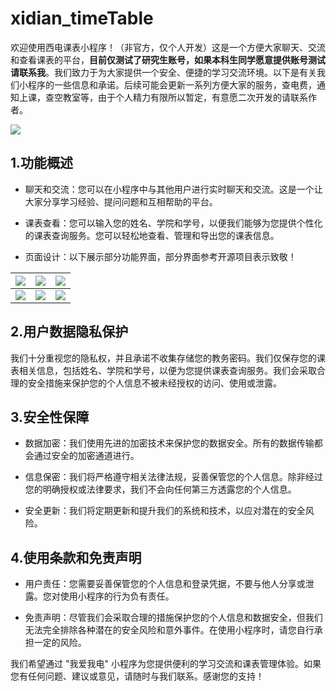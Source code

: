 # xidian_timeTable

欢迎使用西电课表小程序！（非官方，仅个人开发）这是一个方便大家聊天、交流和查看课表的平台，**目前仅测试了研究生账号，如果本科生同学愿意提供账号测试请联系我**。我们致力于为大家提供一个安全、便捷的学习交流环境。以下是有关我们小程序的一些信息和承诺。后续可能会更新一系列方便大家的服务，查电费，通知上课，查空教室等，由于个人精力有限所以暂定，有意愿二次开发的请联系作者。

![](https://cos.ywenrou.cn/blog/imagesgh_0c6e2df38425_258.jpg)



## 1.功能概述

- 聊天和交流：您可以在小程序中与其他用户进行实时聊天和交流。这是一个让大家分享学习经验、提问问题和互相帮助的平台。

- 课表查看：您可以输入您的姓名、学院和学号，以便我们能够为您提供个性化的课表查询服务。您可以轻松地查看、管理和导出您的课表信息。
- 页面设计：以下展示部分功能界面，部分界面参考开源项目表示致敬！

| ![](https://cos.ywenrou.cn/blog/images20231019114238.png) | ![](https://cos.ywenrou.cn/blog/images20231019114317.png) | ![](https://cos.ywenrou.cn/blog/images20231019114330.png) |
| --------------------------------------------------------- | --------------------------------------------------------- | --------------------------------------------------------- |
| ![](https://cos.ywenrou.cn/blog/images20231019114306.png) | ![](https://cos.ywenrou.cn/blog/images20231019114208.png) | ![](https://cos.ywenrou.cn/blog/images20231019114354.png) |



## 2.用户数据隐私保护

   我们十分重视您的隐私权，并且承诺不收集存储您的教务密码。我们仅保存您的课表相关信息，包括姓名、学院和学号，以便为您提供课表查询服务。我们会采取合理的安全措施来保护您的个人信息不被未经授权的访问、使用或泄露。

## 3.安全性保障

- 数据加密：我们使用先进的加密技术来保护您的数据安全。所有的数据传输都会通过安全的加密通道进行。

- 信息保密：我们将严格遵守相关法律法规，妥善保管您的个人信息。除非经过您的明确授权或法律要求，我们不会向任何第三方透露您的个人信息。

- 安全更新：我们将定期更新和提升我们的系统和技术，以应对潜在的安全风险。

## 4.使用条款和免责声明

- 用户责任：您需要妥善保管您的个人信息和登录凭据，不要与他人分享或泄露。您对使用小程序的行为负有责任。

- 免责声明：尽管我们会采取合理的措施保护您的个人信息和数据安全，但我们无法完全排除各种潜在的安全风险和意外事件。在使用小程序时，请您自行承担一定的风险。



我们希望通过 "我爱我电" 小程序为您提供便利的学习交流和课表管理体验。如果您有任何问题、建议或意见，请随时与我们联系。感谢您的支持！



